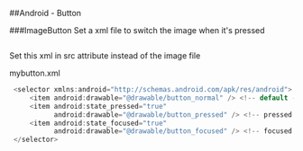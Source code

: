 
##Android - Button

###ImageButton
Set a xml file to switch the image when it's pressed

```java
 ```
Set this xml in src attribute instead of the image file

mybutton.xml
```java
 <selector xmlns:android="http://schemas.android.com/apk/res/android">
     <item android:drawable="@drawable/button_normal" /> <!-- default -->
     <item android:state_pressed="true"
           android:drawable="@drawable/button_pressed" /> <!-- pressed -->
     <item android:state_focused="true"
           android:drawable="@drawable/button_focused" /> <!-- focused -->
 </selector>
 ```


